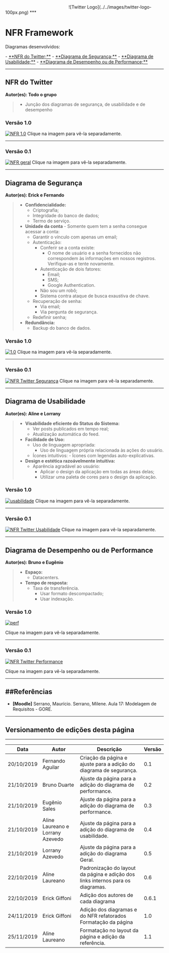 </br>
</br>
<span style="margin-left: 40%;">![Twitter Logo](../../images/twitter-logo-100px.png)</span>
***

# NFR Framework

<p>Diagramas desenvolvidos:</p>
  - <a href="#nfr_geral1.0">**NFR do Twitter;**</a>
  - <a href="#nfr-seguranca">**Diagrama de Segurança;**</a>
  - <a href="#diagrama-usabilidade">**Diagrama de Usabilidade;**</a>
  - <a href="#performance">**Diagrama de Desempenho ou de Performance;**</a>

***

## **NFR do Twitter**
**Autor(es): Todo o grupo**

> - Junção dos diagramas de segurança, de usabilidade e de desempenho

### Versão 1.0

<span id="nfr_geral1.0"></span>
<span id="nfr_geral"></span>
[![NFR 1.0](images/NFR-Geral.png)](images/NFR-Geral.png)
Clique na imagem para vê-la separadamente.

***
### Versão 0.1


[![NFR geral](images/geral.png)](images/geral.png)
Clique na imagem para vê-la separadamente.

***

## **Diagrama de Segurança**
**Autor(es): Erick e Fernando**
> - **Confidencialidade:**
>     - Criptografia;
>     - Integridade do banco de dados;
>     - Termo de serviço.
> - **Unidade da conta** - Somente quem tem a senha consegue acessar a conta:
>     - Garantir o vínculo com apenas um email;
>     - Autenticação:
>         - Conferir se a conta existe:
>             - O nome de usuário e a senha fornecidos não correspondem às informações em nossos registros. Verifique-as e tente novamente.
>         - Autenticação de dois fatores:
>             - Email;
>             - SMS;
>             - Google Authentication.
>         - Não sou um robô;
>         - Sistema contra ataque de busca exaustiva de chave.
>     - Recuperação de senha:
>         - Via email;
>         - Via pergunta de segurança.
>     - Redefinir senha;
> - **Redundância:**
>     - Backup do banco de dados.

### Versão 1.0

<span id="nfr-seguranca"></span>
<span id="nfr_seguranca"></span>
[![1.0](images/NFR-Seguranca1-0.png)](images/NFR-Seguranca1-0.png)
Clique na imagem para vê-la separadamente.

***
### Versão 0.1


[![NFR Twitter Segurança](images/NFR-Seguranca.png)](images/NFR-Seguranca.png)
Clique na imagem para vê-la separadamente.

***

## **Diagrama de Usabilidade**
**Autor(es): Aline e Lorrany**
> - **Visabilidade eficiente do Status do Sistema:**
>     - Ver posts publicados em tempo real;
>     - Atualização automática do feed.
> - **Facilidade de Uso:**
>     - Uso de linguagem apropriada:
>         - Uso de linguagem própria relacionada às ações do usuário.
>     - Ícones intuitivos:
        - Ícones com legendas auto-explicativas.
> - **Design e estética razoávelmente intuitiva:**
>     - Aparência agradável ao usuário:
>         - Aplicar o design da aplicação em todas as áreas delas;
>         - Utilizar uma paleta de cores para o design da aplicação.

### Versão 1.0

<span id="diagrama-usabilidade"></span>
<span id="nfr_usabilidade"></span>
[![usabilidade](images/NFR-Usabilidade1-0.png)](images/NFR-Usabilidade1-0.png)
Clique na imagem para vê-la separadamente.

***
### Versão 0.1


[![NFR Twitter Usabilidade](images/NFR-Usabilidade.jpg)](images/NFR-Usabilidade.jpg)
Clique na imagem para vê-la separadamente.

***

## **Diagrama de Desempenho ou de Performance**
**Autor(es): Bruno e Eugênio**
> - **Espaço:**
>     - Datacenters.
> - **Tempo de resposta:**
>     - Taxa de transferência.
>         - Usar formato descompactado;
>         - Usar indexação.

### Versão 1.0

<san id="performance"></span>
<span id="nfr_performance"></span>
[![perf](images/NFR-Performance1-0.png)](images/NFR-Performance1-0.png)

Clique na imagem para vê-la separadamente.
***
### Versão 0.1

[![NFR Twitter Performance](images/NFR-Performance.png)](images/NFR-Performance.png)

Clique na imagem para vê-la separadamente.

---
##Referências
---
- **[Moodle]** Serrano, Maurício. Serrano, Milene. Aula 17: Modelagem de Requisitos - GORE.



***

## Versionamento de edições desta página
---
| Data | Autor | Descrição | Versão |
|------|-------|-----------|--------|
| 20/10/2019 | Fernando Aguilar | Criação da página e ajuste para a adição do diagrama de segurança. | 0.1 |
| 21/10/2019 | Bruno Duarte | Ajuste da página para a adição do diagrama de performance. | 0.2 |
| 21/10/2019 | Eugênio Sales | Ajuste da página para a adição do diagrama de performance. | 0.3 |
| 21/10/2019 | Aline Laureano e Lorrany Azevedo | Ajuste da página para a adição do diagrama de usabilidade. | 0.4 |
| 21/10/2019 | Lorrany Azevedo | Ajuste da página para a adição do diagrama Geral. | 0.5 |
| 22/10/2019 | Aline Laureano | Padronização do layout da página e adição dos links internos para os diagramas. | 0.6 |
| 22/10/2019 | Erick Giffoni | Adição dos autores de cada diagrama | 0.6.1 |
| 24/11/2019 | Erick Giffoni | Adição dos diagramas e do NFR refatorados</br>Formatação da página | 1.0 |
| 25/11/2019 | Aline Laureano | Formatação no layout da página e adição da referência. | 1.1 |
